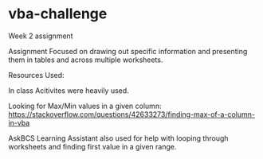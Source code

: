 # vba-challenge
Week 2 assignment

Assignment Focused on drawing out specific information and presenting them in tables and across multiple worksheets.

Resources Used:

In class Acitivites were heavily used.

Looking for Max/Min values in a given column: https://stackoverflow.com/questions/42633273/finding-max-of-a-column-in-vba

AskBCS Learning Assistant also used for help with looping through worksheets and finding first value in a given range.
